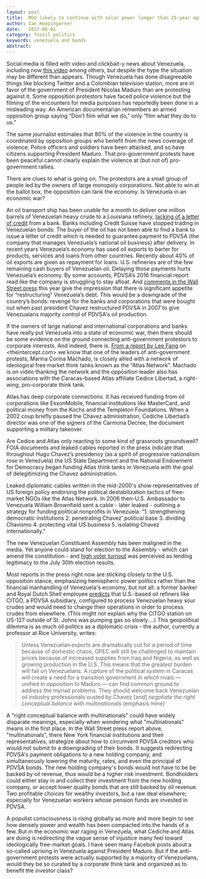 ```yaml
---
layout: post
title:  MSU likely to continue with solar power longer than 25-year agreement
author: Ian Hoopingarner
date:   2017-08-01
category: fossil politics
keywords: venezuela and bonds
abstract:
---
```


Social media is filled with video and clickbait-y news about Venezuela, including now [this video](https://www.facebook.com/NowThisNews/videos/1544090949014357/) among others, but despite the hype the situation may be different than appears.  Though Venezuela has done disagreeable things like blocking Twitter and a Colombian television station, more are in favor of the government of President Nicolas Maduro than are protesting against it.  Some opposition protestors have faced police violence but the filming of the encounters for media purposes has reportedly been done in a misleading way.   An American documentarian remembers an armed opposition group saying “Don’t film what we do," only “film what they do to us.”  

The same journalist estimates that 80% of the violence in the country is coordinated by opposition groups who benefit from the news coverage of violence.  Police officers and soldiers have been attacked, and so have citizens supporting President Maduro.   That pro-government protests have been peaceful cannot clearly explain the violence at (but not of) pro-government rallies.  

There are clues to what is going on.  The protestors are a small group of people led by the owners of large monopoly corporations.  Not able to win at the ballot box, the opposition can tank the economy.  Is Venezuela in an economic war?  

An oil transport ship has been unable for a month to deliver one million barrels of Venezuelan heavy crude to a Louisiana refinery, [lacking of a letter of credit](https://www.reuters.com/article/us-venezuela-oil-cargo-exclusive-idUSKCN1AX2AA) from a bank.  Banks including Credit Suisse have stopped trading in Venezuelan bonds.  The buyer of the oil has not been able to find a bank to issue a letter of credit which is needed to guarantee payment to PDVSA (the company that manages Venezuela’s national oil business) after delivery.  In recent years Venezuela’s economy has used oil exports to barter for products, services and loans from other countries.  Recently about 40% of oil exports are given as repayment for loans.  U.S. refineries are of the few remaining cash buyers of Venezuelan oil.  Delaying those payments hurts Venezuela’s economy.  By some accounts, PDVSA’s 2016 financial report read like the company is struggling to stay afloat.  And [comments in the Wall Street press](https://www.bloomberg.com/view/articles/2017-07-24/lucky-investors-and-venezuelan-bonds) this year give the impression that there is significant appetite for “restructuring” Venezuela’s debt.  This would be a downgrade of the country’s bonds: revenge for the banks and corporations that were bought out when past president Chavez restructured PDVSA in 2007 to give Venezualans majority control of PDVSA's oil production.

If the owners of large national and international corporations and banks have really put Venezuela into a state of economic war, then there should be some evidence on the ground connecting anti-government protestors to corporate interests.  And indeed, there is. [From a report by Lee Fang](https://theintercept.com/2017/08/09/atlas-network-alejandro-chafuen-libertarian-think-tank-latin-america-brazil/) on <theintercept.com> we know that one of the leaders of anti-government protests, Marina Corina Machado, is closely allied with a network of ideological free market think tanks known as the “Atlas Network”.  Machado is on video thanking the network and the opposition leader also has associations with the Caracas-based Atlas affiliate Cedice Libertad, a right-wing, pro-corporate think tank.  

Atlas has deep corporate connections.  It has received funding from oil corporations like ExxonMobile, financial institutions like MasterCard, and political money from the Kochs and the Templeton Foundations.  When a 2002 coup briefly paused the Chavez administration, Cediche Libertad’s director was one of the signers of the Carmona Decree, the document supporting a military takeover.  

Are Cedice and Atlas only reacting to some kind of grassroots groundswell?  FOIA documents and leaked cables reported in the press indicate that throughout Hugo Chavez’s presidency (as a spirit of progressive nationalism rose in Venezuela) the US State Department and the National Endowment for Democracy began funding Atlas think tanks in Venezuela with the goal of delegitimizing the Chavez administration.

Leaked diplomatic cables written in the mid-2000's show representatives of US foreign policy endorsing the political destabilization tactics of free-market NGOs like the Atlas Network.  In 2006 then-U.S. Ambassador to Venezuela William Brownfield sent a cable - later leaked - outlining a strategy for funding political nonprofits in Venezuela: “1. strengthening democratic institutions  2. penetrating Chavez’ political base  3. dividing Chavismo  4. protecting vital US business  5. isolating Chavez internationally."

The new Venezuelan Constituent Assembly has been maligned in the media.  Yet anyone could stand for election to the Assembly - which can amend the constitution - and [high voter turnout](https://venezuelanalysis.com/analysis/13282) was perceived as lending legitimacy to the July 30th election results.

Most reports in the press right now are sticking closely to the U.S. opposition stance, emphasizing hemispheric power politics rather than the financial manhandling of Venezuela's economy, but not all: a former banker and Royal Dutch Shell employee [predicts](http://thehill.com/blogs/pundits-blog/energy-environment/347384-as-venezuelans-continue-to-suffer-crisis-may-hit-you) that U.S.-based oil refiners like CITGO, a PDVSA subsidiary, configured to process Venezuelan heavy sour crudes and would need to change their operations in order to process crudes from elsewhere.  (This might not explain why the CITGO station on US-127 outside of St. Johns was pumping gas so slowly....)  This geopolitical dilemma is as much oil politics as a diplomatic crisis - the author, currently a professor at Rice University, writes:

>Unless Venezuelan exports are dramatically cut for a period of time because of domestic chaos, OPEC will still be challenged to maintain prices because of increased supplies from Iraq and Nigeria, as well as growing production in the U.S.
>This means that the greatest burden will fall on Venezuelans. A rupture of the political system in Caracas will create a need for a transition government in which rivals — unified in opposition to Maduro — can find common ground to address the myriad problems. They should welcome back Venezuelan oil industry professionals ousted by Chavez [and] *negotiate the right conceptual balance with multinationals* (emphasis mine)

A "right conceptual balance with multinationals" could have widely disparate meanings, especially when wondering what "multinationals" means in the first place.  In the Wall Street press report above, "multinationals", there New York financial institutions and their representatives, strategize about how to circumvent PDVSA creditors who would not submit to a downgrading of their bonds.  It suggests redirecting PDVSA's payment obligations to a new holding company, and simultaneously lowering the maturity, rates, and even the principal of PDVSA bonds.  The new holding company's bonds would not have to be be backed by oil revenue, thus would be a higher risk investment.  Bondholders could either stay in and collect their investment from the new holding company, or accept lower quality bonds that are still backed by oil revenue.   Two profitable choices for wealthy investors, but a raw deal elsewhere; especially for Venezuelan workers whose pension funds are invested in PDVSA.

A populist consciousness is rising globally as more and more begin to see how densely power and wealth has been compacted into the hands of a few.  But in the economic war raging in Venezuela, what Cediche and Atlas are doing is redirecting the vague sense of injustice many feel toward ideologically free-market goals.  I have seen many Facebok posts about a so-called uprising in Venezuela against President Maduro.  But if the anti-government protests were actually supported by a majority of Venezuelans, would they be so curated by a corporate think tank and organized as to benefit the investor class?
